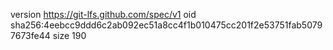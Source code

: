 version https://git-lfs.github.com/spec/v1
oid sha256:4eebcc9ddd6c2ab092ec51a8cc4f1b010475cc201f2e53751fab50797673fe44
size 190
